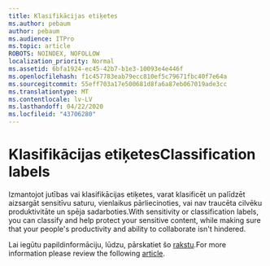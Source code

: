 ```yaml
---
title: Klasifikācijas etiķetes
ms.author: pebaum
author: pebaum
ms.audience: ITPro
ms.topic: article
ROBOTS: NOINDEX, NOFOLLOW
localization_priority: Normal
ms.assetid: 6bfa1924-ec45-42b7-b1e3-10093e4e446f
ms.openlocfilehash: f1c457783eab79ecc810ef5c79671fbc40f7e64a
ms.sourcegitcommit: 55eff703a17e500681d8fa6a87eb067019ade3cc
ms.translationtype: MT
ms.contentlocale: lv-LV
ms.lasthandoff: 04/22/2020
ms.locfileid: "43706280"
---
```

# <a name="classification-labels"></a><span data-ttu-id="a6556-102">Klasifikācijas etiķetes</span><span class="sxs-lookup"><span data-stu-id="a6556-102">Classification labels</span></span>

<span data-ttu-id="a6556-103">Izmantojot jutības vai klasifikācijas etiķetes, varat klasificēt un palīdzēt aizsargāt sensitīvu saturu, vienlaikus pārliecinoties, vai nav traucēta cilvēku produktivitāte un spēja sadarboties.</span><span class="sxs-lookup"><span data-stu-id="a6556-103">With sensitivity or classification labels, you can classify and help protect your sensitive content, while making sure that your people's productivity and ability to collaborate isn't hindered.</span></span>

<span data-ttu-id="a6556-104">Lai iegūtu papildinformāciju, lūdzu, pārskatiet šo [rakstu](https://docs.microsoft.com/office365/securitycompliance/sensitivity-labels).</span><span class="sxs-lookup"><span data-stu-id="a6556-104">For more information please review the following [article](https://docs.microsoft.com/office365/securitycompliance/sensitivity-labels).</span></span>
